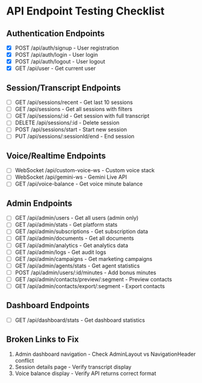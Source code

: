 # API Endpoint Testing Checklist

## Authentication Endpoints
- [x] POST /api/auth/signup - User registration
- [x] POST /api/auth/login - User login
- [x] POST /api/auth/logout - User logout
- [x] GET /api/user - Get current user

## Session/Transcript Endpoints
- [ ] GET /api/sessions/recent - Get last 10 sessions
- [ ] GET /api/sessions - Get all sessions with filters
- [ ] GET /api/sessions/:id - Get session with full transcript
- [ ] DELETE /api/sessions/:id - Delete session
- [ ] POST /api/sessions/start - Start new session
- [ ] PUT /api/sessions/:sessionId/end - End session

## Voice/Realtime Endpoints
- [ ] WebSocket /api/custom-voice-ws - Custom voice stack
- [ ] WebSocket /api/gemini-ws - Gemini Live API
- [ ] GET /api/voice-balance - Get voice minute balance

## Admin Endpoints
- [ ] GET /api/admin/users - Get all users (admin only)
- [ ] GET /api/admin/stats - Get platform stats
- [ ] GET /api/admin/subscriptions - Get subscription data
- [ ] GET /api/admin/documents - Get all documents
- [ ] GET /api/admin/analytics - Get analytics data
- [ ] GET /api/admin/logs - Get audit logs
- [ ] GET /api/admin/campaigns - Get marketing campaigns
- [ ] GET /api/admin/agents/stats - Get agent statistics
- [ ] POST /api/admin/users/:id/minutes - Add bonus minutes
- [ ] GET /api/admin/contacts/preview/:segment - Preview contacts
- [ ] GET /api/admin/contacts/export/:segment - Export contacts

## Dashboard Endpoints
- [ ] GET /api/dashboard/stats - Get dashboard statistics

## Broken Links to Fix
1. Admin dashboard navigation - Check AdminLayout vs NavigationHeader conflict
2. Session details page - Verify transcript display
3. Voice balance display - Verify API returns correct format
